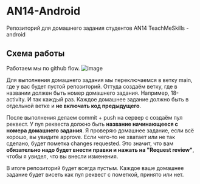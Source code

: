 # AN14-Android
Репозиторий для домашнего задания студентов AN14 TeachMeSkills - android

## Схема работы
Работаем мы по github flow.
![image](https://user-images.githubusercontent.com/4271266/160350668-6fb3e10d-40ff-4417-9d34-6bd632f45353.png)


Для выполнения домашнего задания мы переключаемся в ветку main, где у вас будет пустой репозиторий. Оттуда создаём ветку, где в названии должен быть номер домашнего задания. Например, 18-activity. И так каждый раз. Каждое домашнее задание должно быть в отдельной ветке и <b>не включать код предыдущего</b>.

После выполнения делаем commit + push на сервер с создаём пул реквест. У пул реквеста должно быть <b>название начинающееся с номера домашнего задания</b>.
Я проверяю домашнее задание, если всё хорошо, вы увидите approve. Если чего-то не хватает или не так сделано, будет пометка changes requested. Это значит, что вам <b>обязательно надо будет внести правки и нажать на "Request review"</b>, чтобы я увидел, что вы внесли изменения.

В итоге репозиторий будет всегда пустым. Каждое ваше домашнее задание будет висеть как пул реквест с пометкой, принято или нет.
